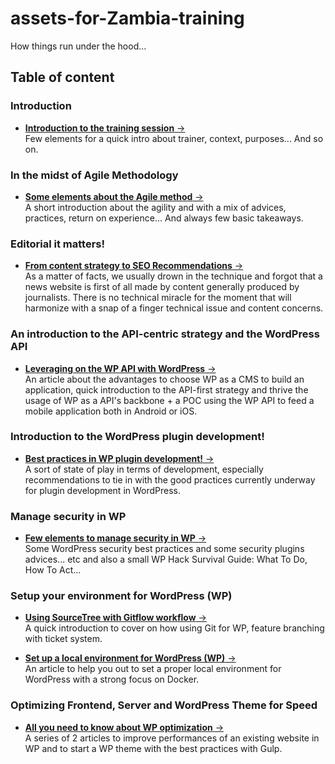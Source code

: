 <a id="top"></a>
# assets-for-Zambia-training
How things run under the hood...

## Table of content

### Introduction 
- <a href="./1_introduction/README.md">**Introduction to the training session** &#8594;</a><br>
Few elements for a quick intro about trainer, context, purposes... And so on. 

### In the midst of Agile Methodology 
- <a href="./2_agile_methodology_quick_intro/README.md">**Some elements about the Agile method** &#8594;</a><br>
A short introduction about the agility and with a mix of advices, practices, return on experience... And always few basic takeaways.

### Editorial it matters!
- <a href="./3_editorial_matters/README.md">**From content strategy to SEO Recommendations** &#8594;</a><br>
As a matter of facts, we usually drown in the technique and forgot that a news website is first of all made by content generally produced by journalists. There is no technical miracle for the moment that will harmonize with a snap of a finger technical issue and content concerns.

### An introduction to the API-centric strategy and the WordPress API 
- <a href="./4_testing_the_wp_api/README.md">**Leveraging on the WP API with WordPress** &#8594;</a><br>
An article about the advantages to choose WP as a CMS to build an application, quick introduction to the API-first strategy and thrive the usage of WP as a API's backbone + a POC using the WP API to feed a mobile application both in Android or iOS.


### Introduction to the WordPress plugin development!
- <a href="./5_zambia_plugins/README.md">**Best practices in WP plugin development!** &#8594;</a><br>
A sort of state of play in terms of development, especially recommendations to tie in with the good practices currently underway for plugin development in WordPress.

### Manage security in WP
- <a href="./6_security_in_wp/README.md">**Few elements to manage security in WP** &#8594;</a><br>
Some WordPress security best practices and some security plugins advices... etc and also a small WP Hack Survival Guide: What To Do, How To Act...

### Setup your environment for WordPress (WP)
- <a href="./8_using_gitflow/README.md">**Using SourceTree with Gitflow workflow** &#8594;</a><br>
A quick introduction to cover on how using Git for WP, feature branching with ticket system.

- <a href="./7_set_up_a_local_environment/README.md">**Set up a local environment for WordPress (WP)** &#8594;</a><br>
An article to help you out to set a proper local environment for WordPress with a strong focus on Docker.

### Optimizing Frontend, Server and WordPress Theme for Speed
- <a href="./10_speeding_up_your_websites/README.md">**All you need to know about WP optimization** &#8594;</a><br>
A series of 2 articles to improve performances of an existing website in WP and to start a WP theme with the best practices with Gulp.
 


